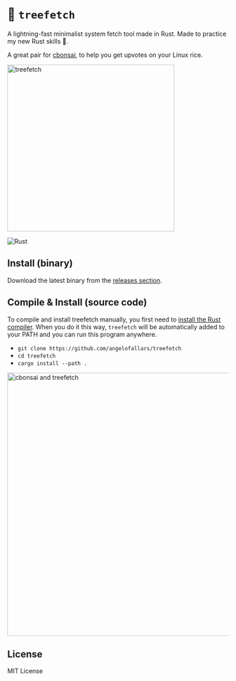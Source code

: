 # 🌳 `treefetch`

A lightning-fast minimalist system fetch tool made in Rust. Made to practice my new Rust skills 🦀.

A great pair for [cbonsai](https://gitlab.com/jallbrit/cbonsai), to help you get upvotes on your Linux rice.

<img src="https://user-images.githubusercontent.com/39676098/145745239-434ed52f-2a32-48b5-b51e-a95005fc2d17.png" alt="treefetch" width=380px>

![Rust](https://img.shields.io/badge/rust-%23000000.svg?style=for-the-badge&logo=rust&logoColor=white)

## Install (binary)

Download the latest binary from the [releases section](https://github.com/angelofallars/treefetch/releases).

## Compile & Install (source code)

To compile and install treefetch manually, you first need to [install the Rust
compiler](https://www.rust-lang.org/tools/install). When you do it this way,
`treefetch` will be automatically added to your PATH and you can run this
program anywhere.

- `git clone https://github.com/angelofallars/treefetch`
- `cd treefetch`
- `cargo install --path .`

<img src="https://user-images.githubusercontent.com/39676098/145746921-4fb5cd85-75ad-4cee-ad28-bb0e8f67f8cd.png" alt="cbonsai and treefetch" width=600px>

## License

MIT License
